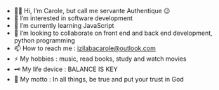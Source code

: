 - 👋🏾 Hi, I’m Carole, but call me servante Authentique 😉 
- 👀 I’m interested in software development 
- 🌱 I’m currently learning JavaScript 
- 💞️ I’m looking to collaborate on front end and back end development, python programming 
- 📫 How to reach me : izilabacarole@outlook.com
- ⚡ My hobbies : music, read books, study and watch movies
- 🗝️ My life device : BALANCE IS KEY
- 🤍 My motto : In all things, be true and put your trust in God

<!---
servanteAuthentique/servanteAuthentique is a ✨ special ✨ repository because its `README.md` (this file) appears on your GitHub profile.
You can click the Preview link to take a look at your changes.
--->
